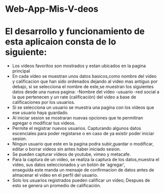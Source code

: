 # Web-App-Mis-V-deos

# El desarrollo y funcionamiento de esta aplicaion consta de lo siguiente:
  
   
 * Los vídeos favoritos son mostrados y estan ubicados en la pagina principal 
 * En cada vídeo se muestran unos datos basicos,como nombre del video y calificacion que han sido ordenados dejando al video mas 
   antiguo por debajo, si se selecciona el nombre de este,se muestran los siguientes datos desde una nueva pagina:
 -Nombre del vídeo 
 -usuario
 -red social a la que pertenecen y un rate (calificación) del video a base de calificaciones por los usuarios.
  * Si se selecciona un usuario se muestra una pagina con los vídeos que ese usuario haya guardado.
  * Al iniciar sesion se mostraran nuevas opciones que te permitiran agregar o modificar tus videos.
  * Permite el registrar nuevos usuarios. Capturando algunos datos escenciales para poder registarse o en caso de ya existir poder
    iniciar sesion.
  * Ningun usuario que este en la pagina podra subir,guardar o modificar, editar o borrar videos sin antes haber iniciado sesion.
  * Se pueden capturar vídeos de youtube, vimeo y metacafe.
  * Para la captura de un vídeo, se realiza la captura de los datos,muestra el vídeo, sus datos seleccionados y un botón de ‘agregar’,  
    enseguida este manda un mensaje de confirmacion de datos antes de almacenar el video en el perfil del usuario.
  * Solo los usuarios registrados pueden calificar un vídeo; Despues de esto se genera un promedio de calificación.
